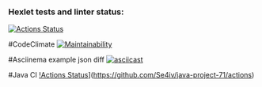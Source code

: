 ### Hexlet tests and linter status:
[![Actions Status](https://github.com/Se4iv/java-project-71/actions/workflows/hexlet-check.yml/badge.svg)](https://github.com/Se4iv/java-project-71/actions)

#CodeClimate
[![Maintainability](https://api.codeclimate.com/v1/badges/173655bb9706150285b4/maintainability)](https://codeclimate.com/github/Se4iv/java-project-71/maintainability)

#Asciinema example json diff
[![asciicast](https://asciinema.org/a/B4Z1LZZeDE95dWOJ6fBfx0Db9.svg)](https://asciinema.org/a/B4Z1LZZeDE95dWOJ6fBfx0Db9)

#Java CI
[!Actions Status](https://github.com/Se4iv/java-project-71/actions/workflows/main.yml/badge.svg)](https://github.com/Se4iv/java-project-71/actions)
